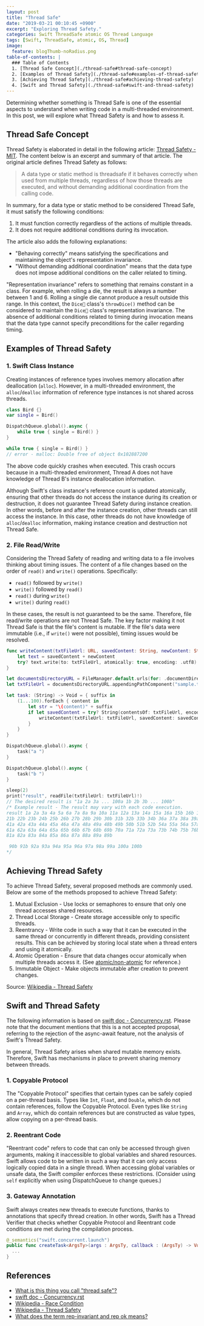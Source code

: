 ```yaml
---
layout: post
title: "Thread Safe"
date: "2019-03-21 00:10:45 +0900"
excerpt: "Exploring Thread Safety."
categories: Swift ThreadSafe atomic OS Thread Language
tags: [Swift, ThreadSafe, atomic, OS, Thread]
image:
  feature: blogThumb-noRadius.png
table-of-contents: |
  ### Table of Contents
  1. [Thread Safe Concept](./thread-safe#thread-safe-concept)
  2. [Examples of Thread Safety](./thread-safe#examples-of-thread-safety)
  3. [Achieving Thread Safety](./thread-safe#achieving-thread-safety)
  4. [Swift and Thread Safety](./thread-safe#swift-and-thread-safety)
---
```


Determining whether something is Thread Safe is one of the essential aspects to understand when writing code in a multi-threaded environment. In this post, we will explore what Thread Safety is and how to assess it.

## Thread Safe Concept

Thread Safety is elaborated in detail in the following article: [Thread Safety - MIT](http://web.mit.edu/6.005/www/fa15/classes/20-thread-safety). The content below is an excerpt and summary of that article. The original article defines Thread Safety as follows:

> A data type or static method is threadsafe if it behaves correctly when used from multiple threads, regardless of how those threads are executed, and without demanding additional coordination from the calling code.

In summary, for a data type or static method to be considered Thread Safe, it must satisfy the following conditions:

1. It must function correctly regardless of the actions of multiple threads.
2. It does not require additional conditions during its invocation.

The article also adds the following explanations:

* "Behaving correctly" means satisfying the specifications and maintaining the object's representation invariance.
* "Without demanding additional coordination" means that the data type does not impose additional conditions on the caller related to timing.

"Representation invariance" refers to something that remains constant in a class. For example, when rolling a die, the result is always a number between 1 and 6. Rolling a single die cannot produce a result outside this range. In this context, the `Dice🎲` class's `throwDice()` method can be considered to maintain the `Dice🎲` class's representation invariance. The absence of additional conditions related to timing during invocation means that the data type cannot specify preconditions for the caller regarding timing.

## Examples of Thread Safety

### 1. Swift Class Instance

Creating instances of reference types involves memory allocation after deallocation (`alloc`). However, in a multi-threaded environment, the `alloc`/`dealloc` information of reference type instances is not shared across threads.

```swift
class Bird {}
var single = Bird()

DispatchQueue.global().async {
    while true { single = Bird() }
}

while true { single = Bird() }
// error - malloc: Double free of object 0x102887200
```

The above code quickly crashes when executed. This crash occurs because in a multi-threaded environment, Thread A does not have knowledge of Thread B's instance deallocation information.

Although Swift's class instance's reference count is updated atomically, ensuring that other threads do not access the instance during its creation or destruction, it does not guarantee Thread Safety during instance creation. In other words, before and after the instance creation, other threads can still access the instance. In this case, other threads do not have knowledge of `alloc`/`dealloc` information, making instance creation and destruction not Thread Safe.

### 2. File Read/Write

Considering the Thread Safety of reading and writing data to a file involves thinking about timing issues. The content of a file changes based on the order of `read()` and `write()` operations. Specifically:

* `read()` followed by `write()`
* `write()` followed by `read()`
* `read()` during `write()`
* `write()` during `read()`

In these cases, the result is not guaranteed to be the same. Therefore, file read/write operations are not Thread Safe. The key factor making it not Thread Safe is that the file's content is mutable. If the file's data were immutable (i.e., if `write()` were not possible), timing issues would be resolved.

```swift
func writeContent(txtFileUrl: URL, savedContent: String, newContent: String) {
    let text = savedContent + newContent
    try? text.write(to: txtFileUrl, atomically: true, encoding: .utf8)
}

let documentsDirectoryURL = FileManager.default.urls(for: .documentDirectory, in: .userDomainMask).first!
let txtFileUrl = documentsDirectoryURL.appendingPathComponent("sample.txt")

let task: (String) -> Void = { suffix in
    (1...100).forEach { content in
        let str = "\(content)" + suffix
        if let savedContent = try? String(contentsOf: txtFileUrl, encoding: .utf8) {
            writeContent(txtFileUrl: txtFileUrl, savedContent: savedContent, newContent: str)
        }
    }
}

DispatchQueue.global().async {
    task("a ")
}

DispatchQueue.global().async {
    task("b ")
}

sleep(2)
print("result", readFile(txtFileUrl: txtFileUrl)!)
// The desired result is "1a 2a 3a ... 100a 1b 2b 3b ... 100b"
/* Example result - The result may vary with each code execution.
result 1a 2a 3a 4a 5a 6a 7a 8a 9a 10a 11a 12a 13a 14a 15a 16a 15b 16b 17b 18b 19b 20b
21b 22b 23b 24b 25b 26b 27b 28b 29b 30b 31b 32b 33b 34b 36a 37a 38a 39a 40a
41a 42a 43a 44a 45a 46a 47a 48a 49a 48b 49b 50b 51b 52b 54a 55a 56a 57a 58a 59a 60a
61a 62a 63a 64a 65a 65b 66b 67b 68b 69b 70a 71a 72a 73a 73b 74b 75b 76b 77a 78a 79a 80a
81a 82a 83a 84a 85a 86a 87a 88a 89a 89b

 90b 91b 92a 93a 94a 95a 96a 97a 98a 99a 100a 100b
*/
```

## Achieving Thread Safety

To achieve Thread Safety, several proposed methods are commonly used. Below are some of the methods proposed to achieve Thread Safety:

1. Mutual Exclusion - Use locks or semaphores to ensure that only one thread accesses shared resources.
2. Thread Local Storage - Create storage accessible only to specific threads.
3. Reentrancy - Write code in such a way that it can be executed in the same thread or concurrently in different threads, providing consistent results. This can be achieved by storing local state when a thread enters and using it atomically.
4. Atomic Operation - Ensure that data changes occur atomically when multiple threads access it. (See [atomic/non-atomic](https://hcn1519.github.io/en/articles/2019-03/atomic) for reference.)
5. Immutable Object - Make objects immutable after creation to prevent changes.

Source: [Wikipedia - Thread Safety](https://en.wikipedia.org/wiki/Thread_safety)

## Swift and Thread Safety

The following information is based on [swift doc - Concurrency.rst](https://github.com/apple/swift/blob/master/docs/proposals/Concurrency.rst). Please note that the document mentions that this is a not accepted proposal, referring to the rejection of the async-await feature, not the analysis of Swift's Thread Safety.

In general, Thread Safety arises when shared mutable memory exists. Therefore, Swift has mechanisms in place to prevent sharing memory between threads.

### 1. Copyable Protocol

The "Copyable Protocol" specifies that certain types can be safely copied on a per-thread basis. Types like `Int`, `Float`, and `Double`, which do not contain references, follow the Copyable Protocol. Even types like `String` and `Array`, which do contain references but are constructed as value types, allow copying on a per-thread basis.

### 2. Reentrant Code

"Reentrant code" refers to code that can only be accessed through given arguments, making it inaccessible to global variables and shared resources. Swift allows code to be written in such a way that it can only access logically copied data in a single thread. When accessing global variables or unsafe data, the Swift compiler enforces these restrictions. (Consider using `self` explicitly when using DispatchQueue to change queues.)

### 3. Gateway Annotation

Swift always creates new threads to execute functions, thanks to annotations that specify thread creation. In other words, Swift has a Thread Verifier that checks whether Copyable Protocol and Reentrant code conditions are met during the compilation process.

```swift
@_semantics("swift.concurrent.launch")
public func createTask<ArgsTy>(args : ArgsTy, callback : (ArgsTy) -> Void) {
  ...
}
```

## References

* [What is this thing you call "thread safe"?](https://blogs.msdn.microsoft.com/ericlippert/2009/10/19/what-is-this-thing-you-call-thread-safe/)
* [swift doc - Concurrency.rst](https://github.com/apple/swift/blob/master/docs/proposals/Concurrency.rst)
* [Wikipedia - Race Condition](https://ko.wikipedia.org/wiki/경쟁_상태)
* [Wikipedia - Thread Safety](https://en.wikipedia.org/wiki/Thread_safety)
* [What does the term rep-invariant and rep ok means?](https://stackoverflow.com/questions/7578086/what-does-the-term-rep-invariant-and-rep-ok-means)